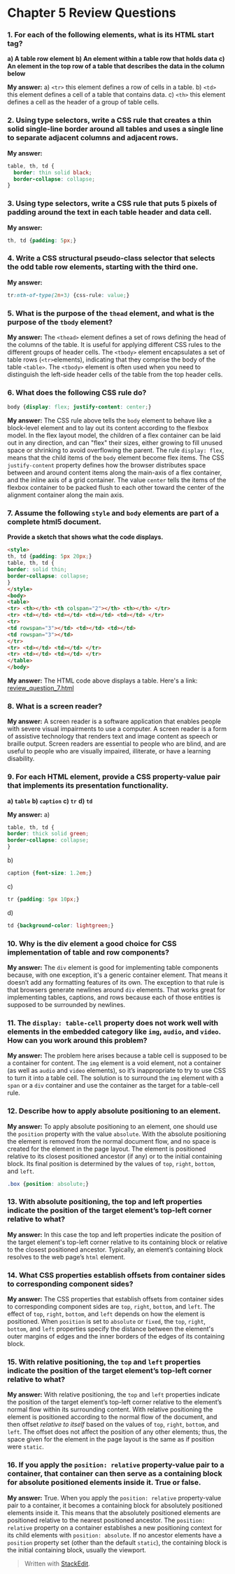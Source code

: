 ﻿# Chapter 5 Review Questions

### 1. For each of the following elements, what is its HTML start tag?
**a) A table row element**
**b) An element within a table row that holds data**
**c) An element in the top row of a table that describes the data in the column below**

**My answer:**
a) `<tr>` this element defines a row of cells in a table.
b) `<td>` this element defines a cell of a table that contains data.
c) `<th>` this element defines a cell as the header of a group of table cells.

### 2. Using type selectors, write a CSS rule that creates a thin solid single-line border around all tables and uses a single line to separate adjacent columns and adjacent rows.

**My answer:**
```css
table, th, td {
  border: thin solid black;
  border-collapse: collapse;
}
```

### 3. Using type selectors, write a CSS rule that puts 5 pixels of padding around the text in each table header and data cell.

**My answer:**
```css
th, td {padding: 5px;}
```

### 4. Write a CSS structural pseudo-class selector that selects the odd table row elements, starting with the third one.

**My answer:**
```css
tr:nth-of-type(2n+3) {css-rule: value;}
```

### 5. What is the purpose of the `thead` element, and what is the purpose of the `tbody` element?

**My answer:** The `<thead>` element defines a set of rows defining the head of the columns of the table. It is useful for applying different CSS rules to the different groups of header cells.
The `<tbody>` element encapsulates a set of table rows (`<tr>`elements), indicating that they comprise the body of the table `<table>`. The `<tbody>` element is often used when you need to distinguish the left-side header cells of the table from the top header cells.

### 6. What does the following CSS rule do?
```css
body {display: flex; justify-content: center;}
```

**My answer:** The CSS rule above tells the `body` element to behave like a block-level element and to lay out its content according to the flexbox model. In the flex layout model, the children of a flex container can be laid out in any direction, and can "flex" their sizes, either growing to fill unused space or shrinking to avoid overflowing the parent. The rule `display: flex`, means that the child items of the `body` element become flex items. 
The CSS `justify-content` property defines how the browser distributes space between and around content items along the main-axis of a flex container, and the inline axis of a grid container. The value `center` tells the items of the flexbox container to be packed flush to each other toward the center of the alignment container along the main axis.

### 7. Assume the following `style` and `body` elements are part of a complete html5 document.
**Provide a sketch that shows what the code displays.**
```html
<style>
th, td {padding: 5px 20px;}
table, th, td {
border: solid thin; 
border-collapse: collapse;
}
</style>
<body>
<table>
<tr> <th></th> <th colspan="2"></th> <th></th> </tr>
<tr> <td></td> <td></td> <td></td> <td></td> </tr>
<tr>
<td rowspan="3"></td> <td></td> <td></td>
<td rowspan="3"></td>
</tr>
<tr> <td></td> <td></td> </tr>
<tr> <td></td> <td></td> </tr>
</table>
</body>
```

**My answer:** 
The HTML code above displays a table. 
Here's a link: [review_question_7.html](Code_Examples/review_question_7.html)

### 8. What is a screen reader?

**My answer:** A screen reader is a software application that enables people with severe visual impairments to use a computer. A screen reader is a form of assistive technology that renders text and image content as speech or braille output. Screen readers are essential to people who are blind, and are useful to people who are visually impaired, illiterate, or have a learning disability.

### 9. For each HTML element, provide a CSS property-value pair that implements its presentation functionality.
**a) `table`**
**b) `caption`**
**c) `tr`**
**d) `td`**

**My answer:**
a) 
```css
table, th, td {
border: thick solid green;
border-collapse: collapse;
}
```
b)
```css
caption {font-size: 1.2em;}
```
c)

```css
tr {padding: 5px 10px;}
```
d)

```css
td {background-color: lightgreen;}
```

### 10. Why is the div element a good choice for CSS implementation of table and row components?

**My answer:** The `div` element is good for implementing table components because, with one exception, it's a generic container element. That means it doesn’t add any formatting features of its own. The exception to that rule is that browsers generate newlines around `div` elements. That works great for implementing tables, captions, and rows because each of those entities is supposed to be surrounded by newlines.

### 11. The `display: table-cell` property does not work well with elements in the embedded category like `img`, `audio`, and `video`. How can you work around this problem?

**My answer:** The problem here arises because a table cell is supposed to be a container for content. The `img` element is a void element, not a container (as well as `audio` and `video` elements), so it’s inappropriate to try to use CSS to turn it into a table cell. The solution is to surround the `img` element with a `span` or a `div` container and use the container as the target for a table-cell rule.

### 12. Describe how to apply absolute positioning to an element.

**My answer:** To apply absolute positioning to an element, one should use the `position` property with the value `absolute`. With the absolute positioning the element is removed from the normal document flow, and no space is created for the element in the page layout. The element is positioned relative to its closest positioned ancestor (if any) or to the initial containing block. Its final position is determined by the values of `top`, `right`, `bottom`, and `left`.
```css
.box {position: absolute;}
```

### 13. With absolute positioning, the top and left properties indicate the position of the target element’s top-left corner relative to what?

**My answer:** In this case the top and left properties indicate the position of the target element's top-left corner relative to its containing block or relative to the closest positioned ancestor. Typically, an element’s containing block resolves to the web page’s `html` element.

### 14. What CSS properties establish offsets from container sides to corresponding component sides?

**My answer:** The CSS properties that establish offsets from container sides to corresponding component sides are `top`, `right`, `bottom`, and `left`. The effect of `top`, `right`, `bottom`, and `left` depends on how the element is positioned. When `position` is set to `absolute` or `fixed`, the `top`, `right`, `bottom`, and `left` properties specify the distance between the element's outer margins of edges and the inner borders of the edges of its containing block.

### 15. With relative positioning, the `top` and `left` properties indicate the position of the target element’s top-left corner relative to what?

**My answer:** With relative positioning, the `top` and `left` properties indicate the position of the target element’s top-left corner relative to the element’s normal flow within its surrounding content. With relative positioning the element is positioned according to the normal flow of the document, and then offset _relative to itself_ based on the values of `top`, `right`, `bottom`, and `left`. The offset does not affect the position of any other elements; thus, the space given for the element in the page layout is the same as if position were `static`.

### 16. If you apply the `position: relative` property-value pair to a container, that container can then serve as a containing block for absolute positioned elements inside it. True or false.

**My answer:** True. When you apply the `position: relative` property-value pair to a container, it becomes a containing block for absolutely positioned elements inside it. This means that the absolutely positioned elements are positioned relative to the nearest positioned ancestor. The `position: relative` property on a container establishes a new positioning context for its child elements with `position: absolute`. If no ancestor elements have a `position` property set (other than the default `static`), the containing block is the initial containing block, usually the viewport.

> Written with [StackEdit](https://stackedit.io/).
